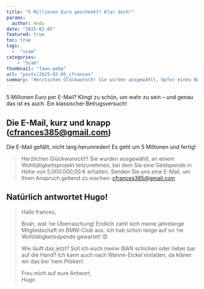 ```yaml
---
title: "5 Millionen Euro geschenkt? Klar doch!"
params:
  author: Andy
date: "2025-02-05"
featured: true
toc: true
tags: 
  -  "scam"
categories:
    - "Scam"
thumbnail: "fawn.webp"
url: "posts/2025-02-05_cfrances"
summary: "Herzlichen Glückwunsch! Sie wurden ausgewählt, Opfer eines Betrugs zu werden."
---
```


5 Millionen Euro per E-Mail? Klingt zu schön, um wahr zu sein – und genau das ist es auch. Ein klassischer Betrugsversuch!

## Die E-Mail, kurz und knapp (cfrances385@gmail.com)

Die E-Mail gefällt, nicht lang herumreden! Es geht um 5 Millionen und fertig!

> Herzlichen Glückwunsch!!! Sie wurden ausgewählt, an einem Wohltätigkeitsprojekt teilzunehmen, bei dem Sie eine Geldspende in Höhe von 5.000.000,00 € erhalten. Senden Sie uns eine E-Mail, um Ihren Anspruch geltend zu machen: cfrances385@gmail.com  

## Natürlich antwortet Hugo!

> Hallo frances,    
>   
> Boah, wat ‘ne Überraschung! Endlich zahlt sich meine jahrelange Mitgliedschaft im BMW-Club aus. Ich hab schon lange auf so ‘ne Wohltätigkeitsspende gewartet! 😍    
>   
> Wie läuft das jetzt? Soll ich euch meine IBAN schicken oder lieber bar auf die Hand? Ich kann auch nach Wanne-Eickel einladen, da klären wir das bei ‘nem Pilsken!    
>   
> Freu mich auf eure Antwort,    
> Hugo  
